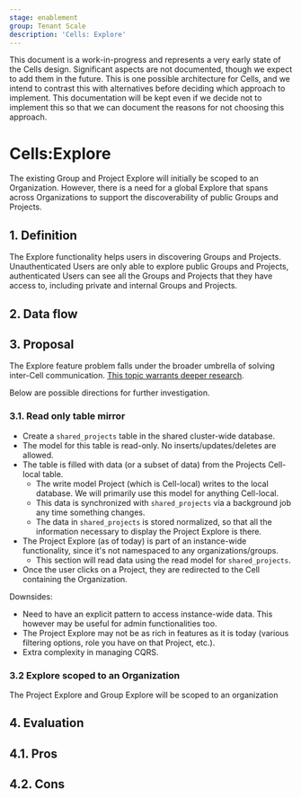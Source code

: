 ```yaml
---
stage: enablement
group: Tenant Scale
description: 'Cells: Explore'
---
```


<!-- vale gitlab.FutureTense = NO -->

This document is a work-in-progress and represents a very early state of the
Cells design. Significant aspects are not documented, though we expect to add
them in the future. This is one possible architecture for Cells, and we intend to
contrast this with alternatives before deciding which approach to implement.
This documentation will be kept even if we decide not to implement this so that
we can document the reasons for not choosing this approach.

# Cells:Explore

The existing Group and Project Explore will initially be scoped to an Organization. However, there is a need for a global Explore that spans across Organizations to support the discoverability of public Groups and Projects.

## 1. Definition

The Explore functionality helps users in discovering Groups and Projects. Unauthenticated Users are only able to explore public Groups and Projects, authenticated Users can see all the Groups and Projects that they have access to, including private and internal Groups and Projects.

## 2. Data flow

## 3. Proposal

The Explore feature problem falls under the broader umbrella of solving inter-Cell communication. [This topic warrants deeper research](index.md#can-different-cells-communicate-with-each-other).

Below are possible directions for further investigation.

### 3.1. Read only table mirror

- Create a `shared_projects` table in the shared cluster-wide database.
- The model for this table is read-only. No inserts/updates/deletes are allowed.
- The table is filled with data (or a subset of data) from the Projects Cell-local table.
  - The write model Project (which is Cell-local) writes to the local database. We will primarily use this model for anything Cell-local.
  - This data is synchronized with `shared_projects` via a background job any time something changes.
  - The data in `shared_projects` is stored normalized, so that all the information necessary to display the Project Explore is there.
- The Project Explore (as of today) is part of an instance-wide functionality, since it's not namespaced to any organizations/groups.
  - This section will read data using the read model for `shared_projects`.
- Once the user clicks on a Project, they are redirected to the Cell containing the Organization.

Downsides:

- Need to have an explicit pattern to access instance-wide data. This however may be useful for admin functionalities too.
- The Project Explore may not be as rich in features as it is today (various filtering options, role you have on that Project, etc.).
- Extra complexity in managing CQRS.

### 3.2 Explore scoped to an Organization

The Project Explore and Group Explore will be scoped to an organization

## 4. Evaluation

## 4.1. Pros

## 4.2. Cons
